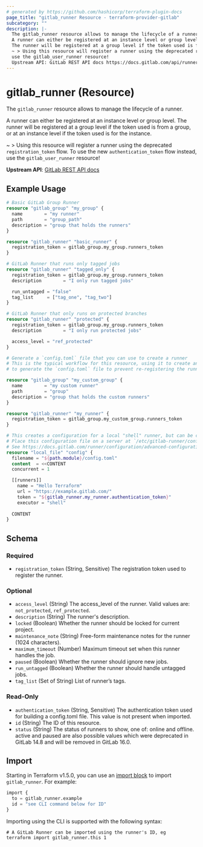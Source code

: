 ```yaml
---
# generated by https://github.com/hashicorp/terraform-plugin-docs
page_title: "gitlab_runner Resource - terraform-provider-gitlab"
subcategory: ""
description: |-
  The gitlab_runner resource allows to manage the lifecycle of a runner.
  A runner can either be registered at an instance level or group level.
  The runner will be registered at a group level if the token used is from a group, or at an instance level if the token used is for the instance.
  ~ > Using this resource will register a runner using the deprecated registration_token flow. To use the new authentication_token flow instead,
  use the gitlab_user_runner resource!
  Upstream API: GitLab REST API docs https://docs.gitlab.com/api/runners/#register-a-new-runner
---
```


# gitlab_runner (Resource)

The `gitlab_runner` resource allows to manage the lifecycle of a runner.

A runner can either be registered at an instance level or group level.
The runner will be registered at a group level if the token used is from a group, or at an instance level if the token used is for the instance.

~ > Using this resource will register a runner using the deprecated `registration_token` flow. To use the new `authentication_token` flow instead,
use the `gitlab_user_runner` resource!

**Upstream API**: [GitLab REST API docs](https://docs.gitlab.com/api/runners/#register-a-new-runner)

## Example Usage

```terraform
# Basic GitLab Group Runner
resource "gitlab_group" "my_group" {
  name        = "my runner"
  path        = "group_path"
  description = "group that holds the runners"
}

resource "gitlab_runner" "basic_runner" {
  registration_token = gitlab_group.my_group.runners_token
}

# GitLab Runner that runs only tagged jobs
resource "gitlab_runner" "tagged_only" {
  registration_token = gitlab_group.my_group.runners_token
  description        = "I only run tagged jobs"

  run_untagged = "false"
  tag_list     = ["tag_one", "tag_two"]
}

# GitLab Runner that only runs on protected branches
resource "gitlab_runner" "protected" {
  registration_token = gitlab_group.my_group.runners_token
  description        = "I only run protected jobs"

  access_level = "ref_protected"
}

# Generate a `config.toml` file that you can use to create a runner
# This is the typical workflow for this resource, using it to create an authentication_token which can then be used
# to generate the `config.toml` file to prevent re-registering the runner every time new hardware is created.

resource "gitlab_group" "my_custom_group" {
  name        = "my custom runner"
  path        = "group"
  description = "group that holds the custom runners"
}

resource "gitlab_runner" "my_runner" {
  registration_token = gitlab_group.my_custom_group.runners_token
}

# This creates a configuration for a local "shell" runner, but can be changed to generate whatever is needed.
# Place this configuration file on a server at `/etc/gitlab-runner/config.toml`, then run `gitlab-runner start`.
# See https://docs.gitlab.com/runner/configuration/advanced-configuration/ for more information.
resource "local_file" "config" {
  filename = "${path.module}/config.toml"
  content  = <<CONTENT
  concurrent = 1

  [[runners]]
    name = "Hello Terraform"
    url = "https://example.gitlab.com/"
    token = "${gitlab_runner.my_runner.authentication_token}"
    executor = "shell"
    
  CONTENT
}
```

<!-- schema generated by tfplugindocs -->
## Schema

### Required

- `registration_token` (String, Sensitive) The registration token used to register the runner.

### Optional

- `access_level` (String) The access_level of the runner. Valid values are: `not_protected`, `ref_protected`.
- `description` (String) The runner's description.
- `locked` (Boolean) Whether the runner should be locked for current project.
- `maintenance_note` (String) Free-form maintenance notes for the runner (1024 characters).
- `maximum_timeout` (Number) Maximum timeout set when this runner handles the job.
- `paused` (Boolean) Whether the runner should ignore new jobs.
- `run_untagged` (Boolean) Whether the runner should handle untagged jobs.
- `tag_list` (Set of String) List of runner’s tags.

### Read-Only

- `authentication_token` (String, Sensitive) The authentication token used for building a config.toml file. This value is not present when imported.
- `id` (String) The ID of this resource.
- `status` (String) The status of runners to show, one of: online and offline. active and paused are also possible values
				              which were deprecated in GitLab 14.8 and will be removed in GitLab 16.0.

## Import

Starting in Terraform v1.5.0, you can use an [import block](https://developer.hashicorp.com/terraform/language/import) to import `gitlab_runner`. For example:

```terraform
import {
  to = gitlab_runner.example
  id = "see CLI command below for ID"
}
```

Importing using the CLI is supported with the following syntax:

```shell
# A GitLab Runner can be imported using the runner's ID, eg
terraform import gitlab_runner.this 1
```
